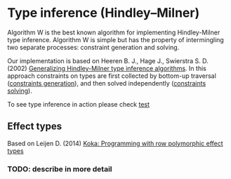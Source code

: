 # Type inference (Hindley–Milner)

Algorithm W is the best known algorithm for implementing Hindley-Milner type inference.
Algorithm W is simple but has the property of intermingling two separate processes: constraint generation and solving.

Our implementation is based on Heeren B. J., Hage J., Swierstra S. D. (2002) [Generalizing Hindley-Milner type inference algorithms](https://www.researchgate.net/profile/Jurriaan-Hage/publication/2528716_Generalizing_Hindley-Milner_Type_Inference_Algorithms/links/09e415108dfe6e7cbe000000/Generalizing-Hindley-Milner-Type-Inference-Algorithms.pdf).
In this approach constraints on types are first collected by bottom-up traversal ([constraints generation](gen)), and then solved independently ([constraints solving](solve)).

To see type inference in action please check [test](test)

## Effect types

Based on Leijen D. (2014) [Koka: Programming with row polymorphic effect types](https://www.microsoft.com/en-us/research/wp-content/uploads/2016/02/paper-20.pdf)

### TODO: describe in more detail
